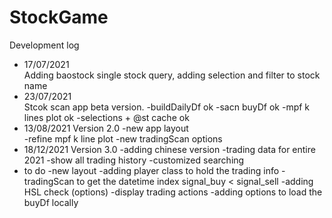 # StockGame

Development log
* 17/07/2021 
<br>Adding baostock single stock query, adding selection and filter to stock name
* 23/07/2021 <br>Stcok scan app beta version. 
	-buildDailyDf  ok
	-sacn buyDf    ok
	-mpf k lines plot ok
	-selections + @st cache ok
* 13/08/2021 Version 2.0
	-new app layout 	
	-refine mpf k line plot
	-new tradingScan options
* 18/12/2021 Version 3.0
 	-adding chinese version
 	-trading data for entire 2021
 	-show all trading history
 	-customized searching
* to do
	-new layout
	-adding player class to hold the trading info
	-tradingScan to get the datetime index signal_buy < signal_sell
	-adding HSL check (options)
	-display trading actions
	-adding options to load the buyDf locally
